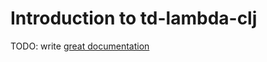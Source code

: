# Introduction to td-lambda-clj

TODO: write [great documentation](http://jacobian.org/writing/great-documentation/what-to-write/)
